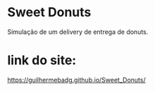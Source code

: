 # Sweet Donuts
Simulação de um delivery de entrega de donuts.

# link do site:
https://guilhermebadg.github.io/Sweet_Donuts/
